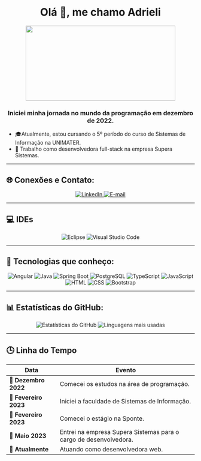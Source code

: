 <h1 align="center">Olá 👋, me chamo Adrieli</h1>

<p align="center">
<img src="https://media.giphy.com/media/LMcB8XospGZO8UQq87/giphy.gif" width="400" height="200"/>
</p>

<h3 align="center">Iniciei minha jornada no mundo da programação em dezembro de 2022.</h3>

- 🎓Atualmente, estou cursando o 5º período do curso de Sistemas de Informação na UNIMATER.  
- 🔭 Trabalho como desenvolvedora full-stack na empresa Supera Sistemas.  

---

## 🌐 Conexões e Contato:
<p align="center">
  <a href="https://www.linkedin.com/in/adrieli-balbinot/" target="_blank">
    <img src="https://img.shields.io/badge/LinkedIn-0077B5?style=for-the-badge&logo=linkedin&logoColor=white" alt="LinkedIn">
  </a>
  <a href="mailto:adrielibalninot1@gmail.com" target="_blank">
    <img src="https://img.shields.io/badge/Email-D14836?style=for-the-badge&logo=gmail&logoColor=white" alt="E-mail">
  </a>
</p>




---

## 💻 IDEs
<p align="center">
<img src="https://img.shields.io/badge/Eclipse_RAD_Studio-B22222?style=for-the-badge&logo=eclipse&logoColor=white" alt="Eclipse">
<img src="https://img.shields.io/badge/Visual%20Studio%20Code-0078d7.svg?style=for-the-badge&logo=visual-studio-code&logoColor=white" alt="Visual Studio Code">
</p>

---

## 🚀 Tecnologias que conheço:
<p align="center">
<img src="https://img.shields.io/badge/Angular-DD0031?style=for-the-badge&logo=angular&logoColor=white" alt="Angular">
<img src="https://img.shields.io/badge/Java-ED8B00?style=for-the-badge&logo=java&logoColor=white" alt="Java">
<img src="https://img.shields.io/badge/Spring%20Boot-6DB33F.svg?style=for-the-badge&logo=Spring-Boot&logoColor=white" alt="Spring Boot">
<img src="https://img.shields.io/badge/postgres-%23316192.svg?style=for-the-badge&logo=postgresql&logoColor=white" alt="PostgreSQL">
<img src="https://img.shields.io/badge/TypeScript-007ACC?style=for-the-badge&logo=typescript&logoColor=white" alt="TypeScript">
<img src="https://img.shields.io/badge/javascript-%23323330.svg?style=for-the-badge&logo=javascript&logoColor=%23F7DF1E" alt="JavaScript">
<img src="https://img.shields.io/badge/html-%23E34F26.svg?style=for-the-badge&logo=html5&logoColor=white" alt="HTML">
<img src="https://img.shields.io/badge/css-%231572B6.svg?style=for-the-badge&logo=css3&logoColor=white" alt="CSS">
<img src="https://img.shields.io/badge/bootstrap-%23563D7C.svg?style=for-the-badge&logo=bootstrap&logoColor=white" alt="Bootstrap">
</p>

---

## 📊 Estatísticas do GitHub:
<p align="center">
<img src="https://github-readme-stats.vercel.app/api?username=Adrieli-Balbinot&show_icons=true&theme=radical" alt="Estatísticas do GitHub">
<img src="https://github-readme-stats.vercel.app/api/top-langs/?username=Adrieli-Balbinot&layout=compact&theme=radical" alt="Linguagens mais usadas">
</p>

---

## 🕒 Linha do Tempo

| Data              | Evento                                               |
|-------------------|------------------------------------------------------|
| 📅 **Dezembro 2022** | Comecei os estudos na área de programação.          |
| 📅 **Fevereiro 2023** | Iniciei a faculdade de Sistemas de Informação.      |
| 📅 **Fevereiro 2023** | Comecei o estágio na Sponte.                        |
| 📅 **Maio 2023**    | Entrei na empresa Supera Sistemas para o cargo de desenvolvedora.|
| 📅 **Atualmente**   | Atuando como desenvolvedora web.                    |




